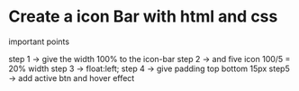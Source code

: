 
# Create a icon Bar  with html and css

important points 

step 1 -> give the width 100% to the icon-bar 
step 2 -> and five icon 100/5 = 20% width 
step 3 -> float:left;
step 4 -> give padding top bottom 15px
step5  -> add active btn and hover effect